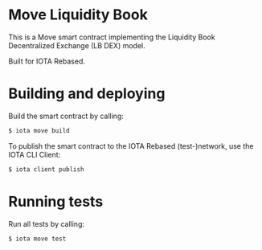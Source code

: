 # Move Liquidity Book

This is a Move smart contract implementing the Liquidity Book Decentralized Exchange (LB DEX) model.

Built for IOTA Rebased. 

# Building and deploying

Build the smart contract by calling:

```bash
$ iota move build
```

To publish the smart contract to the IOTA Rebased (test-)network, use the IOTA CLI Client:

```bash
$ iota client publish
```

# Running tests

Run all tests by calling:

```bash
$ iota move test
```

